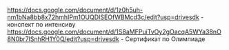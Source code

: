 https://docs.google.com/document/d/1z0h5uh-nm1bNa8bb8x72hmhIPm1OUQDISEOfWBMcd3c/edit?usp=drivesdk - конспект по интенсиву
https://docs.google.com/document/d/1S8aMFPuiTvOy2gOacqA5WYa38nO8N0br7lSnhRH1Y0Q/edit?usp=drivesdk - Сертификат по Олимпиаде
